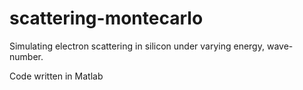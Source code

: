 # scattering-montecarlo
Simulating electron scattering in silicon under varying energy, wave-number. 

Code written in Matlab
